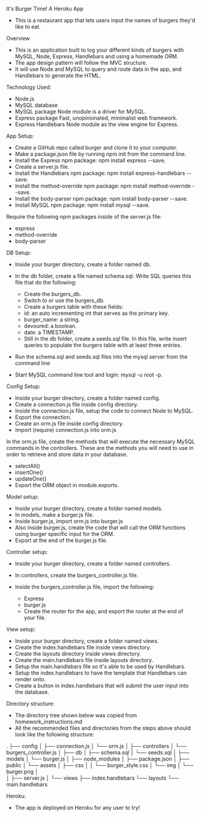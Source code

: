 It's Burger Time! A Heroku App
  -  This is a restaurant app that lets users input the names of burgers they'd like to eat.

Overview

  -  This is an application built to log your different kinds of burgers with MySQL, Node, Express, Handlebars and using a homemade ORM. 
  -  The app design pattern will follow the MVC structure. 
  -  It will use Node and MySQL to query and route data in the app, and Handlebars to generate the HTML.

Technology Used:
  -  Node.js
  -  MySQL database
  -  MySQL package Node module is a driver for MySQL.
  -  Express package Fast, unopinionated, minimalist web framework.
  -  Express Handlebars Node module as the view engine for Express.

App Setup:

- Create a GitHub repo called burger and clone it to your computer.
- Make a package.json file by running npm init from the command line.
- Install the Express npm package: npm install express --save.
- Create a server.js file.
- Install the Handlebars npm package: npm install express-handlebars --save.
- Install the method-override npm package: npm install method-override --save.
- Install the body-parser npm package: npm install body-parser --save.
- Install MySQL npm package: npm install mysql --save.

Require the following npm packages inside of the server.js file:

  -  express
  -  method-override
  -  body-parser

DB Setup:

- Inside your burger directory, create a folder named db.
- In the db folder, create a file named schema.sql. Write SQL queries this file that do the following:

  -  Create the burgers_db.
  -  Switch to or use the burgers_db.
  -  Create a burgers table with these fields:
  -  id: an auto incrementing int that serves as the primary key.
  -  burger_name: a string.
  -  devoured: a boolean.
  -  date: a TIMESTAMP.
  -  Still in the db folder, create a seeds.sql file. In this file, write insert queries to populate the burgers table with at least three entries.

- Run the schema.sql and seeds.sql files into the mysql server from the command line

- Start MySQL command line tool and login: mysql -u root -p.

Config Setup:
- Inside your burger directory, create a folder named config.
- Create a connection.js file inside config directory.
- Inside the connection.js file, setup the code to connect Node to MySQL.
- Export the connection.
- Create an orm.js file inside config directory.
- Import (require) connection.js into orm.js

In the orm.js file, create the methods that will execute the necessary MySQL commands in the controllers. These are the methods you will need to use in order to retrieve and store data in your database.

- selectAll()
- insertOne()
- updateOne()
- Export the ORM object in module.exports.

Model setup:

- Inside your burger directory, create a folder named models.
- In models, make a burger.js file.
- Inside burger.js, import orm.js into burger.js
- Also inside burger.js, create the code that will call the ORM functions using burger specific input for the ORM.
- Export at the end of the burger.js file.

Controller setup:

- Inside your burger directory, create a folder named controllers.
- In controllers, create the burgers_controller.js file.
- Inside the burgers_controller.js file, import the following:

  -  Express
  -  burger.js
  -  Create the router for the app, and export the router at the end of your file.

View setup:

- Inside your burger directory, create a folder named views.
- Create the index.handlebars file inside views directory.
- Create the layouts directory inside views directory.
- Create the main.handlebars file inside layouts directory.
- Setup the main.handlebars file so it's able to be used by Handlebars.
- Setup the index.handlebars to have the template that Handlebars can render onto.
- Create a button in index.handlebars that will submit the user input into the database.

Directory structure:

  -  The directory tree shown below was copied from homework_instructions.md
  -  All the recommended files and directories from the steps above should look like the following structure:

.
├── config
│   ├── connection.js
│   └── orm.js
│ 
├── controllers
│   └── burgers_controller.js
│
├── db
│   ├── schema.sql
│   └── seeds.sql
│
├── models
│   └── burger.js
│ 
├── node_modules
│ 
├── package.json
│
├── public
│   └── assets
│       ├── css
│       │   └── burger_style.css
│       └── img
│           └── burger.png
│   
│
├── server.js
│
└── views
    ├── index.handlebars
    └── layouts
        └── main.handlebars

Heroku:
  -  The app is deployed on Heroku for any user to try!



